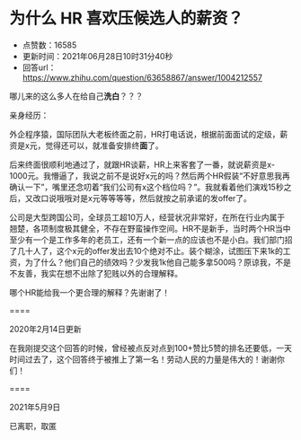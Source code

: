 # 为什么 HR 喜欢压候选人的薪资？
- 点赞数：16585
- 更新时间：2021年06月28日10时31分40秒
- 回答url：https://www.zhihu.com/question/63658867/answer/1004212557
<body>
 <p data-pid="zuUNHYic">哪儿来的这么多人在给自己<b>洗白</b>？？？</p>
 <p data-pid="_X7SGtVG">亲身经历：</p>
 <p data-pid="-Sw52Fwo">外企程序猿，国际团队大老板终面之前，HR打电话说，根据前面面试的定级，薪资是x元，觉得还可以，就准备安排终<b>面</b>了。</p>
 <p data-pid="h6J0d1cn">后来终面很顺利地通过了，就跟HR谈薪，HR上来客套了一番，就说薪资是x-1000元。我懵逼了，我说之前不是说好x元的吗？然后两个HR假装“不好意思我再确认一下”，嘴里还念叨着“我们公司有x这个档位吗？”。我就看着他们演戏15秒之后，又改口说哦哦对是x元等等等等，然后就按之前承诺的发offer了。</p>
 <p data-pid="M0F05aq6">公司是大型跨国公司，全球员工超10万人，经营状况非常好，在所在行业内属于翘楚，各项制度极其健全，不存在野蛮操作空间。HR不是新手，当时两个HR当中至少有一个是工作多年的老员工，还有一个新一点的应该也不是小白。我们部门招了几十人了，这个x元的offer发出去10个绝对不止。装个糊涂，试图压下来1k的工资，为了什么？他们自己的绩效吗？少发我1k他自己能多拿500吗？原谅我，不是不友善，我实在想不出除了犯贱以外的合理解释。</p>
 <p data-pid="Jhy52OAV">哪个HR能给我一个更合理的解释？先谢谢了！</p>
 <p data-pid="vxNzk1y7">====</p>
 <p data-pid="U39x__Ey">2020年2月14日更新</p>
 <p data-pid="xKo5p6da">在我刚提交这个回答的时候，曾经被点反对点到100+赞比5赞的排名还要低，一天时间过去了，这个回答终于被推上了第一名！劳动人民的力量是伟大的！谢谢你们！</p>
 <p data-pid="7K-Oaz-N">====</p>
 <p data-pid="XTeUsO-z">2021年5月9日</p>
 <p data-pid="hmS0rDp1">已离职，取匿</p>
</body>